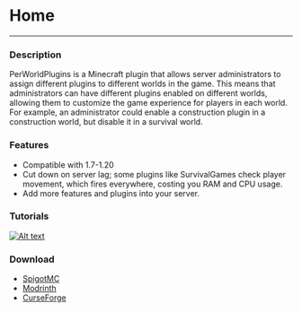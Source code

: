 # Home
 ---
### Description
PerWorldPlugins is a Minecraft plugin that allows server administrators to assign different plugins to different worlds in the game. This means that administrators can have different plugins enabled on different worlds, allowing them to customize the game experience for players in each world. For example, an administrator could enable a construction plugin in a construction world, but disable it in a survival world.

### Features
 - Compatible with 1.7-1.20
 - Cut down on server lag; some plugins like SurvivalGames check player movement, which fires everywhere, costing you RAM and CPU usage.
 - Add more features and plugins into your server.

### Tutorials
[![Alt text](https://img.youtube.com/vi/7LLl2EaTiC0/0.jpg)](https://www.youtube.com/watch?v=7LLl2EaTiC0)


### Download
 - [SpigotMC](https://www.spigotmc.org/resources/perworldplugins.96161/)
 - [Modrinth](https://modrinth.com/plugin/perworldplugins/versions)
 - [CurseForge](https://www.curseforge.com/minecraft/bukkit-plugins/perworldplugins-updated/files)
